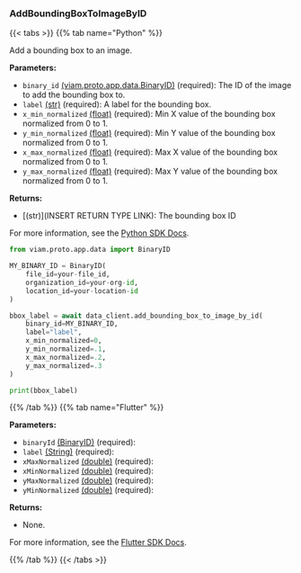 ### AddBoundingBoxToImageByID

{{< tabs >}}
{{% tab name="Python" %}}

Add a bounding box to an image.

**Parameters:**

- `binary_id` [(viam.proto.app.data.BinaryID)](https://python.viam.dev/autoapi/viam/proto/app/data/index.html#viam.proto.app.data.BinaryID) (required): The ID of the image to add the bounding box to.
- `label` [(str)](https://docs.python.org/3/library/stdtypes.html#text-sequence-type-str) (required): A label for the bounding box.
- `x_min_normalized` [(float)](https://docs.python.org/3/library/stdtypes.html#numeric-types-int-float-complex) (required): Min X value of the bounding box normalized from 0 to 1.
- `y_min_normalized` [(float)](https://docs.python.org/3/library/stdtypes.html#numeric-types-int-float-complex) (required): Min Y value of the bounding box normalized from 0 to 1.
- `x_max_normalized` [(float)](https://docs.python.org/3/library/stdtypes.html#numeric-types-int-float-complex) (required): Max X value of the bounding box normalized from 0 to 1.
- `y_max_normalized` [(float)](https://docs.python.org/3/library/stdtypes.html#numeric-types-int-float-complex) (required): Max Y value of the bounding box normalized from 0 to 1.

**Returns:**

- [(str)](INSERT RETURN TYPE LINK): The bounding box ID

For more information, see the [Python SDK Docs](https://python.viam.dev/autoapi/viam/app/data_client/index.html#viam.app.data_client.DataClient.add_bounding_box_to_image_by_id).

``` python {class="line-numbers linkable-line-numbers"}
from viam.proto.app.data import BinaryID

MY_BINARY_ID = BinaryID(
    file_id=your-file_id,
    organization_id=your-org-id,
    location_id=your-location-id
)

bbox_label = await data_client.add_bounding_box_to_image_by_id(
    binary_id=MY_BINARY_ID,
    label="label",
    x_min_normalized=0,
    y_min_normalized=.1,
    x_max_normalized=.2,
    y_max_normalized=.3
)

print(bbox_label)
```

{{% /tab %}}
{{% tab name="Flutter" %}}

**Parameters:**

- `binaryId` [(BinaryID)](https://flutter.viam.dev/viam_protos.app.data/BinaryID-class.html) (required):
- `label` [(String)](https://api.flutter.dev/flutter/dart-core/String-class.html) (required):
- `xMaxNormalized` [(double)](https://api.flutter.dev/flutter/dart-core/double-class.html) (required):
- `xMinNormalized` [(double)](https://api.flutter.dev/flutter/dart-core/double-class.html) (required):
- `yMaxNormalized` [(double)](https://api.flutter.dev/flutter/dart-core/double-class.html) (required):
- `yMinNormalized` [(double)](https://api.flutter.dev/flutter/dart-core/double-class.html) (required):

**Returns:**

- None.

For more information, see the [Flutter SDK Docs](https://flutter.viam.dev/viam_protos.app.data/DataServiceClient/addBoundingBoxToImageByID.html).

{{% /tab %}}
{{< /tabs >}}
